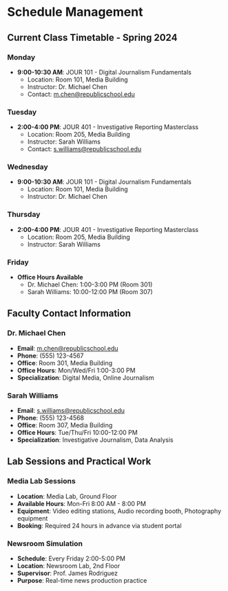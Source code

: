 # Schedule Management

## Current Class Timetable - Spring 2024

### Monday
- **9:00-10:30 AM**: JOUR 101 - Digital Journalism Fundamentals
  - Location: Room 101, Media Building
  - Instructor: Dr. Michael Chen
  - Contact: m.chen@republicschool.edu

### Tuesday
- **2:00-4:00 PM**: JOUR 401 - Investigative Reporting Masterclass
  - Location: Room 205, Media Building
  - Instructor: Sarah Williams
  - Contact: s.williams@republicschool.edu

### Wednesday
- **9:00-10:30 AM**: JOUR 101 - Digital Journalism Fundamentals
  - Location: Room 101, Media Building
  - Instructor: Dr. Michael Chen

### Thursday
- **2:00-4:00 PM**: JOUR 401 - Investigative Reporting Masterclass
  - Location: Room 205, Media Building
  - Instructor: Sarah Williams

### Friday
- **Office Hours Available**
  - Dr. Michael Chen: 1:00-3:00 PM (Room 301)
  - Sarah Williams: 10:00-12:00 PM (Room 307)

## Faculty Contact Information

### Dr. Michael Chen
- **Email**: m.chen@republicschool.edu
- **Phone**: (555) 123-4567
- **Office**: Room 301, Media Building
- **Office Hours**: Mon/Wed/Fri 1:00-3:00 PM
- **Specialization**: Digital Media, Online Journalism

### Sarah Williams
- **Email**: s.williams@republicschool.edu
- **Phone**: (555) 123-4568
- **Office**: Room 307, Media Building
- **Office Hours**: Tue/Thu/Fri 10:00-12:00 PM
- **Specialization**: Investigative Journalism, Data Analysis

## Lab Sessions and Practical Work

### Media Lab Sessions
- **Location**: Media Lab, Ground Floor
- **Available Hours**: Mon-Fri 8:00 AM - 8:00 PM
- **Equipment**: Video editing stations, Audio recording booth, Photography equipment
- **Booking**: Required 24 hours in advance via student portal

### Newsroom Simulation
- **Schedule**: Every Friday 2:00-5:00 PM
- **Location**: Newsroom Lab, 2nd Floor
- **Supervisor**: Prof. James Rodriguez
- **Purpose**: Real-time news production practice